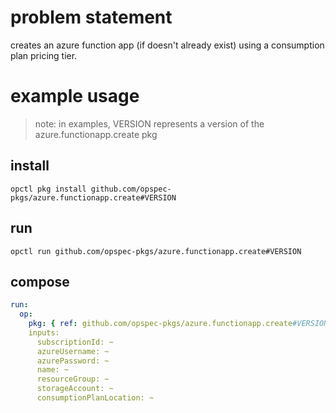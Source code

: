 # problem statement
creates an azure function app (if doesn't already exist) using a consumption plan pricing tier.

# example usage

> note: in examples, VERSION represents a version of the azure.functionapp.create pkg

## install

```shell
opctl pkg install github.com/opspec-pkgs/azure.functionapp.create#VERSION
```

## run

```
opctl run github.com/opspec-pkgs/azure.functionapp.create#VERSION
```

## compose

```yaml
run:
  op:
    pkg: { ref: github.com/opspec-pkgs/azure.functionapp.create#VERSION }
    inputs: 
      subscriptionId: ~
      azureUsername: ~
      azurePassword: ~
      name: ~
      resourceGroup: ~
      storageAccount: ~
      consumptionPlanLocation: ~
```

